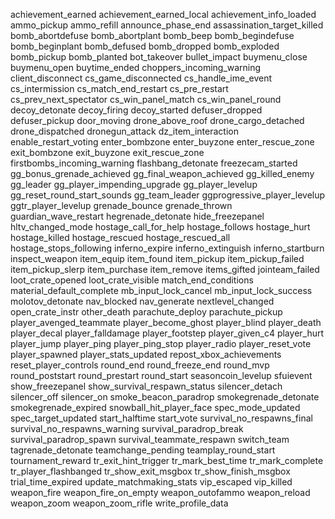 achievement_earned
achievement_earned_local
achievement_info_loaded
ammo_pickup
ammo_refill
announce_phase_end
assassination_target_killed
bomb_abortdefuse
bomb_abortplant
bomb_beep
bomb_begindefuse
bomb_beginplant
bomb_defused
bomb_dropped
bomb_exploded
bomb_pickup
bomb_planted
bot_takeover
bullet_impact
buymenu_close
buymenu_open
buytime_ended
choppers_incoming_warning
client_disconnect
cs_game_disconnected
cs_handle_ime_event
cs_intermission
cs_match_end_restart
cs_pre_restart
cs_prev_next_spectator
cs_win_panel_match
cs_win_panel_round
decoy_detonate
decoy_firing
decoy_started
defuser_dropped
defuser_pickup
door_moving
drone_above_roof
drone_cargo_detached
drone_dispatched
dronegun_attack
dz_item_interaction
enable_restart_voting
enter_bombzone
enter_buyzone
enter_rescue_zone
exit_bombzone
exit_buyzone
exit_rescue_zone
firstbombs_incoming_warning
flashbang_detonate
freezecam_started
gg_bonus_grenade_achieved
gg_final_weapon_achieved
gg_killed_enemy
gg_leader
gg_player_impending_upgrade
gg_player_levelup
gg_reset_round_start_sounds
gg_team_leader
ggprogressive_player_levelup
ggtr_player_levelup
grenade_bounce
grenade_thrown
guardian_wave_restart
hegrenade_detonate
hide_freezepanel
hltv_changed_mode
hostage_call_for_help
hostage_follows
hostage_hurt
hostage_killed
hostage_rescued
hostage_rescued_all
hostage_stops_following
inferno_expire
inferno_extinguish
inferno_startburn
inspect_weapon
item_equip
item_found
item_pickup
item_pickup_failed
item_pickup_slerp
item_purchase
item_remove
items_gifted
jointeam_failed
loot_crate_opened
loot_crate_visible
match_end_conditions
material_default_complete
mb_input_lock_cancel
mb_input_lock_success
molotov_detonate
nav_blocked
nav_generate
nextlevel_changed
open_crate_instr
other_death
parachute_deploy
parachute_pickup
player_avenged_teammate
player_become_ghost
player_blind
player_death
player_decal
player_falldamage
player_footstep
player_given_c4
player_hurt
player_jump
player_ping
player_ping_stop
player_radio
player_reset_vote
player_spawned
player_stats_updated
repost_xbox_achievements
reset_player_controls
round_end
round_freeze_end
round_mvp
round_poststart
round_prestart
round_start
seasoncoin_levelup
sfuievent
show_freezepanel
show_survival_respawn_status
silencer_detach
silencer_off
silencer_on
smoke_beacon_paradrop
smokegrenade_detonate
smokegrenade_expired
snowball_hit_player_face
spec_mode_updated
spec_target_updated
start_halftime
start_vote
survival_no_respawns_final
survival_no_respawns_warning
survival_paradrop_break
survival_paradrop_spawn
survival_teammate_respawn
switch_team
tagrenade_detonate
teamchange_pending
teamplay_round_start
tournament_reward
tr_exit_hint_trigger
tr_mark_best_time
tr_mark_complete
tr_player_flashbanged
tr_show_exit_msgbox
tr_show_finish_msgbox
trial_time_expired
update_matchmaking_stats
vip_escaped
vip_killed
weapon_fire
weapon_fire_on_empty
weapon_outofammo
weapon_reload
weapon_zoom
weapon_zoom_rifle
write_profile_data